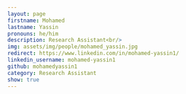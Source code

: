 ```yaml
---
layout: page
firstname: Mohamed
lastname: Yassin
pronouns: he/him
description: Research Assistant<br/>
img: assets/img/people/mohamed_yassin.jpg
redirect: https://www.linkedin.com/in/mohamed-yassin1/
linkedin_username: mohamed-yassin1
github: mohamedyassin1
category: Research Assistant
show: true
---
```

